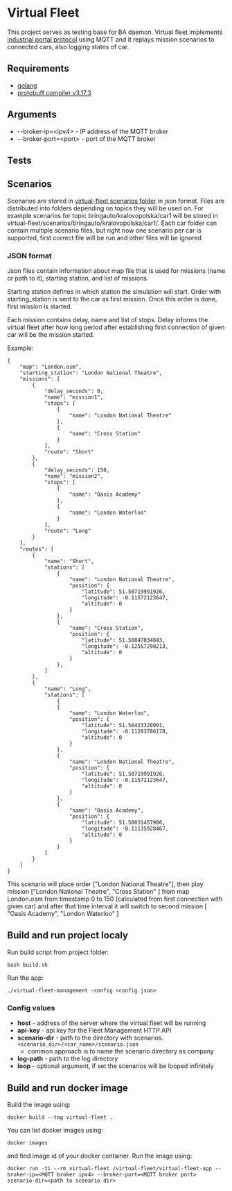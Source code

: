 # Virtual Fleet
This project serves as testing base for BA daemon. Virtual fleet implements [industrial portal protocol](https://docs.google.com/document/d/1sjIE4_c9NrQCpUvlgOwejVMWf6U-QSh_9qobpMqOIRU/edit) using MQTT and it replays mission scenarios to connected cars, also logging states of car.

## Requirements
- [golang](https://golang.org/)
- [protobuff compiler v3.17.3](https://github.com/protocolbuffers/protobuf/releases/tag/v3.17.3)

## Arguments
- --broker-ip=\<ipv4> - IP address of the MQTT broker
- --broker-port=\<port> - port of the MQTT broker

## Tests

## Scenarios
Scenarios are stored in [virtual-fleet scenarios folder](resources/scenarios/) in json format. Files are distributed  into folders depending on topics they will be used on.
For example scenarios for topic bringauto/kralovopolska/car1 will be stored in virtual-fleet/scenarios/bringauto/kralovopolska/car1/. Each car folder can contain multiple scenario files, but right now one scenario per car is supported, first correct file will be run and other files will be ignored

### JSON format
Json files contain information about map file that is used for missions (name or path to it), starting station, and list of missions.

Starting station defines in which station the simulation will start. 
Order with starting_station is sent to the car as first mission. Once this order is done, first mission is started.

Each mission contains delay, name and list of stops. Delay informs the virtual fleet after how long period after establishing first connection of given car will be the mission started.

Example:

```
{
    "map": "London.osm",
    "starting_station": "London National Theatre",
    "missions": [
        {
            "delay_seconds": 0,
            "name": "mission1",
            "stops": [
                {
                    "name": "London National Theatre"
                },
                {
                    "name": "Cross Station"
                }
            ],
            "route": "Short"
        },
        {
            "delay_seconds": 150,
            "name": "mission2",
            "stops": [
                {
                    "name": "Oasis Academy"
                },
                {
                    "name": "London Waterloo"
                }
            ],
            "route": "Long"
        }
    ],
    "routes": [
        {
            "name": "Short",
            "stations": [
                {
                    "name": "London National Theatre",
                    "position": {
                        "latitude": 51.50719991926,
                        "longitude": -0.11572123647,
                        "altitude": 0
                    }
                },
                {
                    "name": "Cross Station",
                    "position": {
                        "latitude": 51.50847034843,
                        "longitude": -0.12557298213,
                        "altitude": 0
                    }
                },
            ]
        },
        {
            "name": "Long",
            "stations": [
                {
                {
                    "name": "London Waterloo",
                    "position": {
                        "latitude": 51.50423320901,
                        "longitude": -0.11283786178,
                        "altitude": 0
                    }
                },
                {
                    "name": "London National Theatre",
                    "position": {
                        "latitude": 51.50719991926,
                        "longitude": -0.11572123647,
                        "altitude": 0
                    }
                },
                {
                    "name": "Oasis Academy",
                    "position": {
                        "latitude": 51.50031457906,
                        "longitude": -0.11135928467,
                        "altitude": 0
                    }
                }
            ]
        }
    ]
}
```
This scenario will place order ["London National Theatre"], then play mission ["London National Theatre", "Cross Station" ] from map London.osm from timestamp 0 to 150 (calculated from first connection with given car)
and after that time interval it will switch to second mission  [ "Oasis Academy", "London Waterloo" ]



## Build and run project localy
Run build script from project folder:
```
bash build.sh
```
Run the app:
```
./virtual-fleet-management -config <config.json>
```

### Config values

* **host** - address of the server where the virtual fleet will be running
* **api-key** - api key for the Fleet Management HTTP API
* **scenario-dir** - path to the directory with scenarios. `<scenario_dir>/<car_name>/scenario.json`
  * common approach is to name the scenario directory as company
* **log-path** - path to the log directory
* **loop** - optional argument, if set the scenarios will be looped infinitely

## Build and run docker image
Build the image using:
```
docker build --tag virtual-fleet .
```
You can list docker images using:
```
docker images
```
and find image id of your docker container. Run the image using:
```
docker run -ti --rm virtual-fleet /virtual-fleet/virtual-fleet-app --broker-ip=<MQTT broker ipv4> --broker-port=<MQTT broker port> scenario-dir=<path to scenario dir>
```